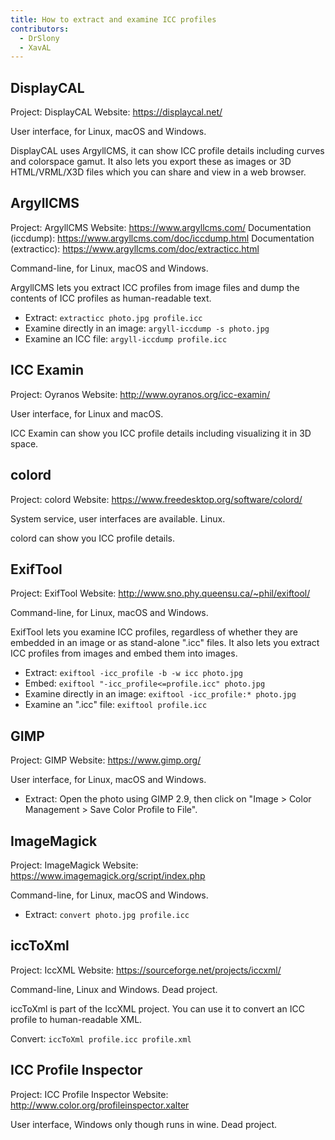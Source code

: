 ```yaml
---
title: How to extract and examine ICC profiles
contributors:
  - DrSlony
  - XavAL
---
```


## DisplayCAL

Project: DisplayCAL
Website: <https://displaycal.net/>

User interface, for Linux, macOS and Windows.

DisplayCAL uses ArgyllCMS, it can show ICC profile details including
curves and colorspace gamut. It also lets you export these as images or
3D HTML/VRML/X3D files which you can share and view in a web browser.

## ArgyllCMS

Project: ArgyllCMS
Website: <https://www.argyllcms.com/>
Documentation (iccdump): <https://www.argyllcms.com/doc/iccdump.html>
Documentation (extracticc): <https://www.argyllcms.com/doc/extracticc.html>

Command-line, for Linux, macOS and Windows.

ArgyllCMS lets you extract ICC profiles from image files and dump the
contents of ICC profiles as human-readable text.

- Extract: `extracticc photo.jpg profile.icc`
- Examine directly in an image: `argyll-iccdump -s photo.jpg`
- Examine an ICC file: `argyll-iccdump profile.icc`

## ICC Examin

Project: Oyranos
Website: <http://www.oyranos.org/icc-examin/>

User interface, for Linux and macOS.

ICC Examin can show you ICC profile details including visualizing it in
3D space.

## colord

Project: colord
Website: <https://www.freedesktop.org/software/colord/>

System service, user interfaces are available. Linux.

colord can show you ICC profile details.

## ExifTool

Project: ExifTool
Website: <http://www.sno.phy.queensu.ca/~phil/exiftool/>

Command-line, for Linux, macOS and Windows.

ExifTool lets you examine ICC profiles, regardless of whether they are
embedded in an image or as stand-alone ".icc" files. It also lets you
extract ICC profiles from images and embed them into images.

- Extract: `exiftool -icc_profile -b -w icc photo.jpg`
- Embed: `exiftool "-icc_profile<=profile.icc" photo.jpg`
- Examine directly in an image: `exiftool -icc_profile:* photo.jpg`
- Examine an ".icc" file: `exiftool profile.icc`

## GIMP

Project: GIMP
Website: <https://www.gimp.org/>

User interface, for Linux, macOS and Windows.

- Extract: Open the photo using GIMP 2.9, then click on "Image \> Color
  Management \> Save Color Profile to File".

## ImageMagick

Project: ImageMagick
Website: <https://www.imagemagick.org/script/index.php>

Command-line, for Linux, macOS and Windows.

- Extract: `convert photo.jpg profile.icc`

## iccToXml

Project: IccXML
Website: <https://sourceforge.net/projects/iccxml/>

Command-line, Linux and Windows. Dead project.

iccToXml is part of the IccXML project. You can use it to convert an ICC
profile to human-readable XML.

Convert: `iccToXml profile.icc profile.xml`

## ICC Profile Inspector

Project: ICC Profile Inspector
Website: <http://www.color.org/profileinspector.xalter>

User interface, Windows only though runs in wine. Dead project.
